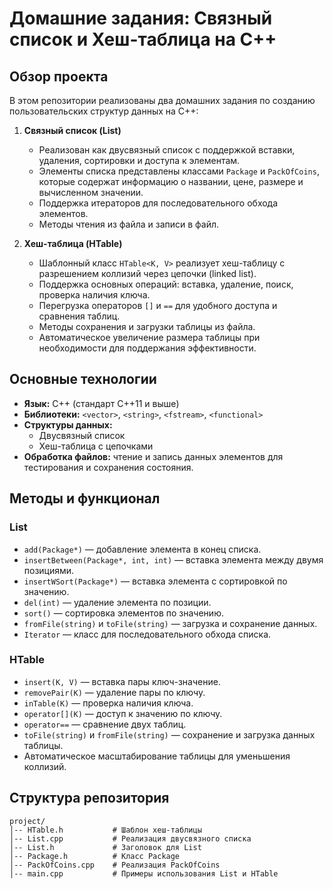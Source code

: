 # Домашние задания: Связный список и Хеш-таблица на C++

## Обзор проекта
В этом репозитории реализованы два домашних задания по созданию пользовательских структур данных на C++:

1. **Связный список (List)**
   - Реализован как двусвязный список с поддержкой вставки, удаления, сортировки и доступа к элементам.
   - Элементы списка представлены классами `Package` и `PackOfCoins`, которые содержат информацию о названии, цене, размере и вычисленном значении.
   - Поддержка итераторов для последовательного обхода элементов.
   - Методы чтения из файла и записи в файл.

2. **Хеш-таблица (HTable)**
   - Шаблонный класс `HTable<K, V>` реализует хеш-таблицу с разрешением коллизий через цепочки (linked list).
   - Поддержка основных операций: вставка, удаление, поиск, проверка наличия ключа.
   - Перегрузка операторов `[]` и `==` для удобного доступа и сравнения таблиц.
   - Методы сохранения и загрузки таблицы из файла.
   - Автоматическое увеличение размера таблицы при необходимости для поддержания эффективности.

## Основные технологии
- **Язык:** C++ (стандарт C++11 и выше)
- **Библиотеки:** `<vector>`, `<string>`, `<fstream>`, `<functional>`
- **Структуры данных:**
  - Двусвязный список
  - Хеш-таблица с цепочками
- **Обработка файлов:** чтение и запись данных элементов для тестирования и сохранения состояния.

## Методы и функционал
### List
- `add(Package*)` — добавление элемента в конец списка.
- `insertBetween(Package*, int, int)` — вставка элемента между двумя позициями.
- `insertWSort(Package*)` — вставка элемента с сортировкой по значению.
- `del(int)` — удаление элемента по позиции.
- `sort()` — сортировка элементов по значению.
- `fromFile(string)` и `toFile(string)` — загрузка и сохранение данных.
- `Iterator` — класс для последовательного обхода списка.

### HTable
- `insert(K, V)` — вставка пары ключ-значение.
- `removePair(K)` — удаление пары по ключу.
- `inTable(K)` — проверка наличия ключа.
- `operator[](K)` — доступ к значению по ключу.
- `operator==` — сравнение двух таблиц.
- `toFile(string)` и `fromFile(string)` — сохранение и загрузка данных таблицы.
- Автоматическое масштабирование таблицы для уменьшения коллизий.

## Структура репозитория
```
project/
│-- HTable.h           # Шаблон хеш-таблицы
│-- List.cpp           # Реализация двусвязного списка
│-- List.h             # Заголовок для List
│-- Package.h          # Класс Package
│-- PackOfCoins.cpp    # Реализация PackOfCoins
│-- main.cpp           # Примеры использования List и HTable
```

